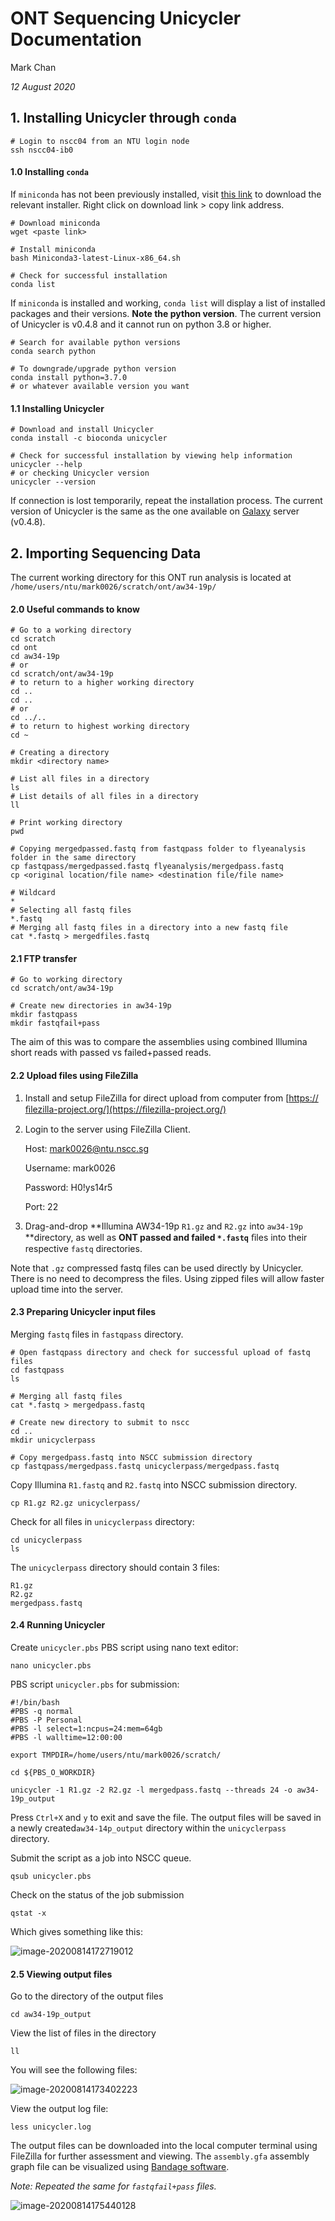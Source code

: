 # ONT Sequencing Unicycler Documentation

Mark Chan

*12 August 2020*

## 1. Installing Unicycler through `conda`

```shell
# Login to nscc04 from an NTU login node
ssh nscc04-ib0
```

#### 1.0 Installing `conda`

If `miniconda` has not been previously installed, visit [this link](https://docs.conda.io/en/latest/miniconda.html) to download the relevant installer. Right click on download link > copy link address.

```shell
# Download miniconda
wget <paste link>

# Install miniconda
bash Miniconda3-latest-Linux-x86_64.sh

# Check for successful installation
conda list
```

If `miniconda` is installed and working, `conda list` will display a list of installed packages and their versions. **Note the python version**. The current version of Unicycler is v0.4.8 and it cannot run on python 3.8 or higher.

```shell
# Search for available python versions
conda search python

# To downgrade/upgrade python version
conda install python=3.7.0
# or whatever available version you want
```

#### 1.1 Installing Unicycler

```shell
# Download and install Unicycler
conda install -c bioconda unicycler

# Check for successful installation by viewing help information
unicycler --help
# or checking Unicycler version
unicycler --version
```

If connection is lost temporarily, repeat the installation process. The current version of Unicycler is the same as the one available on [Galaxy](https://usegalaxy.org/) server (v0.4.8).

## 2. Importing Sequencing Data

The current working directory for this ONT run analysis is located at `/home/users/ntu/mark0026/scratch/ont/aw34-19p/`

#### 2.0 Useful commands to know

```shell
# Go to a working directory
cd scratch
cd ont
cd aw34-19p
# or
cd scratch/ont/aw34-19p
# to return to a higher working directory
cd ..
cd ..
# or 
cd ../..
# to return to highest working directory
cd ~

# Creating a directory
mkdir <directory name>

# List all files in a directory
ls
# List details of all files in a directory
ll

# Print working directory
pwd

# Copying mergedpassed.fastq from fastqpass folder to flyeanalysis folder in the same directory
cp fastqpass/mergedpassed.fastq flyeanalysis/mergedpass.fastq
cp <original location/file name> <destination file/file name>

# Wildcard
*
# Selecting all fastq files
*.fastq
# Merging all fastq files in a directory into a new fastq file
cat *.fastq > mergedfiles.fastq
```

#### 2.1 FTP transfer

```shell
# Go to working directory
cd scratch/ont/aw34-19p

# Create new directories in aw34-19p
mkdir fastqpass
mkdir fastqfail+pass
```

The aim of this was to compare the assemblies using combined Illumina short reads with passed vs failed+passed reads.

#### 2.2 Upload files using FileZilla

1. Install and setup FileZilla for direct upload from computer from [https://ﬁlezilla-project.org/](https://ﬁlezilla-project.org/) 

2. Login to the server using FileZilla Client.

   Host: mark0026@ntu.nscc.sg

   Username: mark0026

   Password: H0!ys14r5

   Port: 22

3. Drag-and-drop **Illumina AW34-19p `R1.gz` and `R2.gz` into `aw34-19p` **directory, as well as **ONT passed and failed `*.fastq`** ﬁles into their respective `fastq` directories.

Note that `.gz` compressed fastq files can be used directly by Unicycler. There is no need to decompress the files. Using zipped files will allow faster upload time into the server.

#### 2.3 Preparing Unicycler input files

Merging `fastq` files in `fastqpass` directory.

```shell
# Open fastqpass directory and check for successful upload of fastq files
cd fastqpass
ls

# Merging all fastq files
cat *.fastq > mergedpass.fastq

# Create new directory to submit to nscc
cd ..
mkdir unicyclerpass

# Copy mergedpass.fastq into NSCC submission directory
cp fastqpass/mergedpass.fastq unicyclerpass/mergedpass.fastq
```

Copy Illumina `R1.fastq` and `R2.fastq` into NSCC submission directory.

```shell
cp R1.gz R2.gz unicyclerpass/
```

 Check for all files in `unicyclerpass` directory:

```shell
cd unicyclerpass
ls	
```

The `unicyclerpass` directory should contain 3 files:

```shell
R1.gz
R2.gz
mergedpass.fastq
```

#### 2.4 Running Unicycler

Create `unicycler.pbs` PBS script using nano text editor:

```shell
nano unicycler.pbs
```

PBS script `unicycler.pbs` for submission:

```shell
#!/bin/bash
#PBS -q normal
#PBS -P Personal
#PBS -l select=1:ncpus=24:mem=64gb
#PBS -l walltime=12:00:00

export TMPDIR=/home/users/ntu/mark0026/scratch/

cd ${PBS_O_WORKDIR}

unicycler -1 R1.gz -2 R2.gz -l mergedpass.fastq --threads 24 -o aw34-19p_output
```

Press `Ctrl+X` and `y` to exit and save the file. The output files will be saved in a newly created`aw34-14p_output` directory within the `unicyclerpass` directory.

Submit the script as a job into NSCC queue.

```shell
qsub unicycler.pbs
```

Check on the status of the job submission

```shell
qstat -x
```

Which gives something like this:

![image-20200814172719012](C:\Users\markc\AppData\Roaming\Typora\typora-user-images\image-20200814172719012.png)

#### 2.5 Viewing output files

Go to the directory of the output files

```shell
cd aw34-19p_output
```

View the list of files in the directory

```shell
ll
```

You will see the following files:

![image-20200814173402223](C:\Users\markc\AppData\Roaming\Typora\typora-user-images\image-20200814173402223.png)

View the output log file:

```shell
less unicycler.log
```

The output files can be downloaded into the local computer terminal using FileZilla for further assessment and viewing. The `assembly.gfa` assembly graph file can be visualized using [Bandage software](https://rrwick.github.io/Bandage/).

*Note: Repeated the same for `fastqfail+pass` files.*

![image-20200814175440128](C:\Users\markc\AppData\Roaming\Typora\typora-user-images\image-20200814175440128.png)



